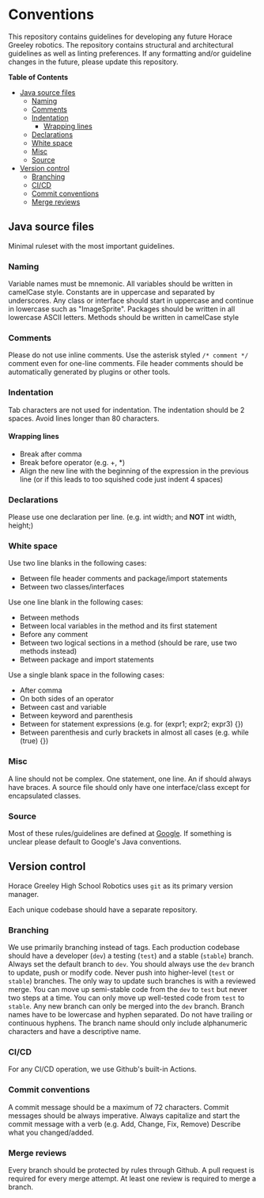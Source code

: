 # Conventions

This repository contains guidelines for developing any future Horace Greeley robotics. The repository contains structural and architectural guidelines as well as linting preferences. If any formatting and/or guideline changes in the future, please update this repository.

<!-- START doctoc generated TOC please keep comment here to allow auto update -->
<!-- DON'T EDIT THIS SECTION, INSTEAD RE-RUN doctoc TO UPDATE -->
**Table of Contents**

- [Java source files](#java-source-files)
  - [Naming](#naming)
  - [Comments](#comments)
  - [Indentation](#indentation)
    - [Wrapping lines](#wrapping-lines)
  - [Declarations](#declarations)
  - [White space](#white-space)
  - [Misc](#misc)
  - [Source](#source)
- [Version control](#version-control)
  - [Branching](#branching)
  - [CI/CD](#cicd)
  - [Commit conventions](#commit-conventions)
  - [Merge reviews](#merge-reviews)

<!-- END doctoc generated TOC please keep comment here to allow auto update -->

## Java source files

Minimal ruleset with the most important guidelines.

### Naming

Variable names must be mnemonic. All variables should be written in camelCase style. Constants are in uppercase and separated by underscores. Any class or interface should start in uppercase and continue in lowercase such as "ImageSprite". Packages should be written in all lowercase ASCII letters. Methods should be written in camelCase style

### Comments

Please do not use inline comments. Use the asterisk styled ``/* comment */`` comment even for one-line comments. File header comments should be automatically generated by plugins or other tools.

### Indentation

Tab characters are not used for indentation. The indentation should be 2 spaces.
Avoid lines longer than 80 characters.

#### Wrapping lines

- Break after comma
- Break before operator (e.g. +, *)
- Align the new line with the beginning of the expression in the previous line (or if this leads to too squished code just indent 4 spaces)

### Declarations

Please use one declaration per line. (e.g. int width; and **NOT** int width, height;)

### White space

Use two line blanks in the following cases:

- Between file header comments and package/import statements
- Between two classes/interfaces

Use one line blank in the following cases:

- Between methods
- Between local variables in the method and its first statement
- Before any comment
- Between two logical sections in a method (should be rare, use two methods instead)
- Between package and import statements

Use a single blank space in the following cases:

- After comma
- On both sides of an operator
- Between cast and variable
- Between keyword and parenthesis
- Between for statement expressions (e.g. for (expr1; expr2; expr3) {})
- Between parenthesis and curly brackets in almost all cases (e.g. while (true) {})

### Misc

A line should not be complex. One statement, one line. An if should always have braces. A source file should only have one interface/class except for encapsulated classes.

### Source

Most of these rules/guidelines are defined at [Google](https://google.github.io/styleguide/javaguide.html). If something is unclear please default to Google's Java conventions.

## Version control

Horace Greeley High School Robotics uses ``git`` as its primary version manager.

Each unique codebase should have a separate repository.

### Branching

We use primarily branching instead of tags.
Each production codebase should have a developer (``dev``) a testing (``test``) and a stable (``stable``) branch.
Always set the default branch to ``dev``.
You should always use the ``dev`` branch to update, push or modify code. Never push into higher-level (``test`` or ``stable``) branches. The only way to update such branches is with a reviewed merge.
You can move up semi-stable code from the ``dev`` to ``test`` but never two steps at a time. You can only move up well-tested code from ``test`` to ``stable``.
Any new branch can only be merged into the ``dev`` branch.
Branch names have to be lowercase and hyphen separated. Do not have trailing or continuous hyphens. The branch name should only include alphanumeric characters and have a descriptive name.

### CI/CD

For any CI/CD operation, we use Github's built-in Actions.

### Commit conventions

A commit message should be a maximum of 72 characters.
Commit messages should be always imperative.
Always capitalize and start the commit message with a verb (e.g. Add, Change, Fix, Remove)
Describe what you changed/added.

### Merge reviews

Every branch should be protected by rules through Github.
A pull request is required for every merge attempt.
At least one review is required to merge a branch.

